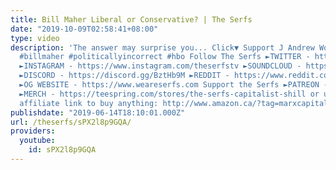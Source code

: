 ```yaml
---
title: Bill Maher Liberal or Conservative? | The Serfs
date: "2019-10-09T02:58:41+08:00"
type: video
description: 'The answer may surprise you... Click▼ Support J Andrew World: http://bit.ly/2KRxlwi
  #billmaher #politicallyincorrect #hbo Follow The Serfs ►TWITTER - http://www.twitter.com/theserfstv
  ►INSTAGRAM - https://www.instagram.com/theserfstv ►SOUNDCLOUD - https://soundcloud.com/theserfstv
  ►DISCORD - https://discord.gg/BztHb9M ►REDDIT - https://www.reddit.com/r/theserfstv
  ►OG WEBSITE - https://www.weareserfs.com Support the Serfs ►PATREON - http://www.patreon.com/theserfs
  ►MERCH - https://teespring.com/stores/the-serfs-capitalist-shill or use The Serfs
  affiliate link to buy anything: http://www.amazon.ca/?tag=marxcapital-20'
publishdate: "2019-06-14T18:10:01.000Z"
url: /theserfs/sPX2l8p9GQA/
providers:
  youtube:
    id: sPX2l8p9GQA
---
```

